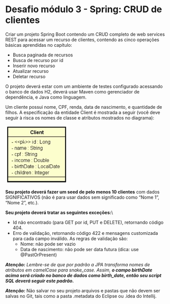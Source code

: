 <style>
color{
    color:red;
}
</style>


# Desafio módulo 3 - Spring: CRUD de clientes

Criar um projeto Spring Boot contendo um CRUD completo de web services REST para acessar um recurso de clientes, contendo as cinco operações básicas aprendidas no capítulo:

* Busca paginada de recursos
* Busca de recurso por id
* Inserir novo recurso
* Atualizar recurso
* Deletar recurso

O projeto deverá estar com um ambiente de testes configurado acessando o banco de dados H2, deverá usar Maven como gerenciador de dependência, e Java como linguagem.

Um cliente possui nome, CPF, renda, data de nascimento, e quantidade de filhos. A especificação da entidade Client é mostrada a seguir (você deve seguir à risca os nomes de classe e atributos mostrados no diagrama):

![Image 1](src/main/resources/image/image1.jpg)

**Seu projeto deverá fazer um seed de pelo menos 10 clientes** com dados SIGNIFICATIVOS (não é para usar dados sem significado como “Nome 1”, “Nome 2”, etc.).

**Seu projeto deverá tratar as seguintes exceções:**\	
* Id não encontrado (para GET por id, PUT e DELETE), retornando código 404.	
* Erro de validação, retornando código 422 e mensagens customizada para cada campo inválido. As regras de validação são:
	- Nome: não pode ser vazio
	- Data de nascimento: não pode ser data futura (dica: use @PastOrPresent)

_**Atenção:** Lembre-se de que por padrão a JPA transforma nomes de atributos em camelCase para snake_case. Assim, **o campo birthDate acima será criado no banco de dados como birth_date, então seu script SQL deverá seguir este padrão.**_

_**Atenção:**_ Não salvar no seu projeto arquivos e pastas que não devem ser salvas no Git, tais como a pasta .metadata do Eclipse ou .idea do Intellij.
